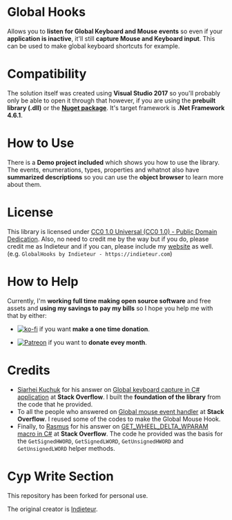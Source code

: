 # Global Hooks
Allows you to **listen for Global Keyboard and Mouse events** so even if your **application is inactive**, it'll still **capture Mouse and Keyboard input**. This can be used to make global keyboard shortcuts for example.

# Compatibility
The solution itself was created using **Visual Studio 2017** so you'll probably only be able to open it through that however, if you are using the **prebuilt library (.dll)** or the [**Nuget package**](https://www.nuget.org/packages/Indieteur.GlobalHooks/). It's target framework is **.Net Framework 4.6.1**.

# How to Use
There is a **Demo project included** which shows you how to use the library. The events, enumerations, types, properties and whatnot also have **summarized descriptions** so you can use the **object browser** to learn more about them. 

# License
This library is licensed under [CC0 1.0 Universal (CC0 1.0) - Public Domain Dedication](https://creativecommons.org/publicdomain/zero/1.0/). Also, no need to credit me by the way but if you do, please credit me as Indieteur and if you can, please include my [website](https://indieteur.com) as well. (e.g. `GlobalHooks by Indieteur - https://indieteur.com`)

# How to Help
Currently, I'm **working full time making open source software** and free assets and **using my savings to pay my bills** so I hope you help me with that by either:


* [![ko-fi](https://www.ko-fi.com/img/donate_sm.png)](https://ko-fi.com/Y8Y8M5JV) if you want **make a one time donation**.

* [![Patreon](https://c5.patreon.com/external/logo/become_a_patron_button.png)](https://www.patreon.com/indieteur) if you want to **donate evey month**.


# Credits
* [Siarhei Kuchuk](https://stackoverflow.com/users/212746/siarhei-kuchuk) for his answer on [Global keyboard capture in C# application](https://stackoverflow.com/questions/604410/global-keyboard-capture-in-c-sharp-application) at **Stack Overflow**. I built the **foundation of the library** from the code that he provided.
* To all the people who answered on [Global mouse event handler](https://stackoverflow.com/questions/11607133/global-mouse-event-handler) at **Stack Overflow**. I reused some of the codes to make the Global Mouse Hook.
* Finally, to [Rasmus](https://stackoverflow.com/users/677004/rasmus) for his answer on [GET_WHEEL_DELTA_WPARAM macro in C#](https://stackoverflow.com/questions/9302891/get-wheel-delta-wparam-macro-in-c-sharp) at **Stack Overflow**. The code he provided was the basis for the `GetSignedHWORD`, `GetSignedLWORD`, `GetUnsignedHWORD` and `GetUnsignedLWORD` helper methods.



# Cyp Write Section
This repository has been forked for personal use.

The original creator is [Indieteur](https://github.com/Indieteur).
